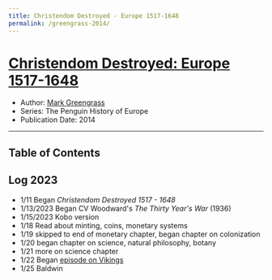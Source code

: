 ```yaml
---
title: Christendom Destroyed - Europe 1517-1648
permalink: /greengrass-2014/
---
```


# [Christendom Destroyed: Europe 1517-1648](https://www.penguinrandomhouse.com/books/291823/christendom-destroyed-by-mark-greengrass/)
* Author: [Mark Greengrass](http://www.markgreengrass.co.uk) 
* Series: The Penguin History of Europe
* Publication Date: 2014

-------

## Table of Contents


## Log 2023
* 1/11 Began *Christendom Destroyed 1517 - 1648*
* 1/13/2023 Began CV Woodward's *The Thirty Year's War* (1936)
* 1/15/2023 Kobo version
* 1/18 Read about minting, coins, monetary systems
* 1/19 skipped to end of monetary chapter, began chapter on colonization
* 1/20 began chapter on science, natural philosophy, botany
* 1/21 more on science chapter
* 1/22 Began [episode on Vikings](https://www.dancarlin.com/product/hardcore-history-69-twilight-of-the-aesir/)
* 1/25 Baldwin

